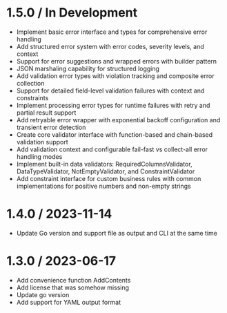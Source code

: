 
1.5.0 / In Development
======================

  * Implement basic error interface and types for comprehensive error handling
  * Add structured error system with error codes, severity levels, and context
  * Support for error suggestions and wrapped errors with builder pattern
  * JSON marshaling capability for structured logging
  * Add validation error types with violation tracking and composite error collection
  * Support for detailed field-level validation failures with context and constraints
  * Implement processing error types for runtime failures with retry and partial result support
  * Add retryable error wrapper with exponential backoff configuration and transient error detection
  * Create core validator interface with function-based and chain-based validation support
  * Add validation context and configurable fail-fast vs collect-all error handling modes
  * Implement built-in data validators: RequiredColumnsValidator, DataTypeValidator, NotEmptyValidator, and ConstraintValidator
  * Add constraint interface for custom business rules with common implementations for positive numbers and non-empty strings

1.4.0 / 2023-11-14
==================

  * Update Go version and support file as output and CLI at the same time

1.3.0 / 2023-06-17
==================

  * Add convenience function AddContents
  * Add license that was somehow missing
  * Update go version
  * Add support for YAML output format
